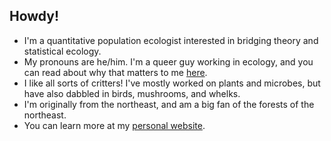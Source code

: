 ## Howdy! 

- I'm a quantitative population ecologist interested in bridging theory and statistical ecology.
- My pronouns are he/him. I'm a queer guy working in ecology, and you can read about why that matters to me [here](https://plantae.org/a-queer-stroll-through-the-meadow/).
- I like all sorts of critters! I've mostly worked on plants and microbes, but have also dabbled in birds, mushrooms, and whelks.
- I'm originally from the northeast, and am a big fan of the forests of the northeast.
- You can learn more at my [personal website](https://jeremycollings.com/). 
<!--
**jeremyacollings/jeremyacollings** is a ✨ _special_ ✨ repository because its `README.md` (this file) appears on your GitHub profile.

Here are some ideas to get you started:

- 🔭 I’m currently working on ...
- 🌱 I’m currently learning ...
- 👯 I’m looking to collaborate on ...
- 🤔 I’m looking for help with ...
- 💬 Ask me about ...
- 📫 How to reach me: ...
- 😄 Pronouns: ...
- ⚡ Fun fact: ...
-->
